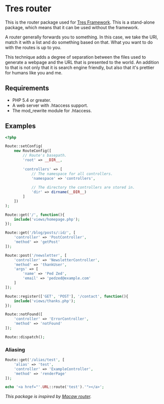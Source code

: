 Tres router
===========

This is the router package used for [Tres Framework](https://github.com/tres-framework/Tres). 
This is a stand-alone package, which means that it can be used without the framework.

A router generally forwards you to something. In this case, we take the URI, match it with a 
list and do something based on that. What you want to do with the routes is up to you.

This technique adds a degree of separation between the files used to generate a webpage and the 
URL that is presented to the world. An addition to that is not only that it is search engine friendly,
but also that it's prettier for humans like you and me.

## Requirements
- PHP 5.4 or greater.
- A web server with .htaccess support.
- The mod_rewrite module for .htaccess.

## Examples
```php
<?php

Route::setConfig(
    new RouteConfig([
        // Route's basepath.
        'root' => __DIR__,
        
        'controllers' => [
            // The namespace for all controllers.
            'namespace' => 'controllers',
            
            // The directory the controllers are stored in.
            'dir' => dirname(__DIR__)
        ]
    ])
);

Route::get('/', function(){
    include('views/homepage.php');
});

Route::get('/blog/posts/:id/', [
    'controller' => 'PostController',
    'method' => 'getPost'
]);

Route::post('/newsletter', [
    'controller' => 'NewsletterController',
    'method' => 'thankUser',
    'args' => [
        'name' => 'Ped Zed',
        'email' => 'pedzed@example.com'
    ]
]);

Route::register(['GET', 'POST'], '/contact', function(){
    include('views/thanks.php');
});

Route::notFound([
    'controller' => 'ErrorController',
    'method' => 'notFound'
]);

Route::dispatch();
```
### Aliasing
```php
Route::get('/alias/test', [
    'alias' => 'test',
    'controller' => 'ExampleController',
    'method' => 'renderPage'
]);

echo '<a href="'.URL::route('test').'"></a>';
```

*This package is inspired by [Macaw router](https://github.com/NoahBuscher/Macaw).*
